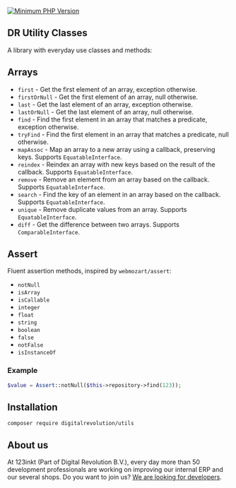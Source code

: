 [![Minimum PHP Version](https://img.shields.io/badge/php-%3E%3D%208.1-8892BF)](https://php.net/)

## DR Utility Classes

A library with everyday use classes and methods:

## Arrays

- `first` - Get the first element of an array, exception otherwise.
- `firstOrNull` - Get the first element of an array, null otherwise.
- `last` - Get the last element of an array, exception otherwise.
- `lastOrNull` - Get the last element of an array, null otherwise.
- `find` - Find the first element in an array that matches a predicate, exception otherwise.
- `tryFind` - Find the first element in an array that matches a predicate, null otherwise.
- `mapAssoc` - Map an array to a new array using a callback, preserving keys. Supports `EquatableInterface`.
- `reindex` - Reindex an array with new keys based on the result of the callback. Supports `EquatableInterface`.
- `remove` - Remove an element from an array based on the callback. Supports `EquatableInterface`.
- `search` - Find the key of an element in an array based on the callback. Supports `EquatableInterface`.
- `unique` - Remove duplicate values from an array. Supports `EquatableInterface`.
- `diff` - Get the difference between two arrays. Supports `ComparableInterface`.

## Assert

Fluent assertion methods, inspired by `webmozart/assert`:

- `notNull`
- `isArray`
- `isCallable`
- `integer`
- `float`
- `string`
- `boolean`
- `false`
- `notFalse`
- `isInstanceOf`

### Example
```php
$value = Assert::notNull($this->repository->find(123));
```

## Installation

```shell
composer require digitalrevolution/utils
```

## About us

At 123inkt (Part of Digital Revolution B.V.), every day more than 50 development professionals are working on improving our internal ERP
and our several shops. Do you want to join us? [We are looking for developers](https://www.werkenbij123inkt.nl/zoek-op-afdeling/it).
